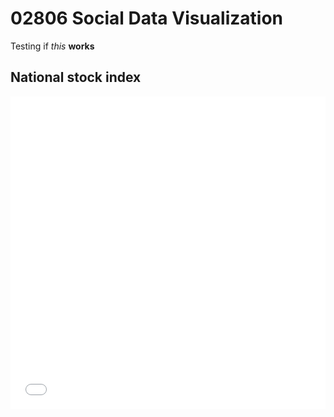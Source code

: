 # 02806 Social Data Visualization
Testing  if *this* **works**
## National stock index
<iframe src="final project/national_stock.html"
    sandbox="allow-same-origin allow-scripts"
    width="100%"
    height="500"
    scrolling="no"
    seamless="seamless"
    frameborder="0">
</iframe>
